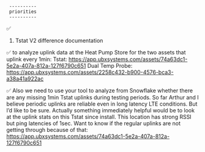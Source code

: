      ----------
     priorities
     ----------
 ✅ 

1. Tstat V2 difference documentation


 ✅ to analyze uplink data at the Heat Pump Store for the two assets that uplink every 1min:
    Tstat: https://app.ubxsystems.com/assets/74a63dc1-5e2a-407a-812a-127f6790c651
    Dual Temp Probe: https://app.ubxsystems.com/assets/2258c432-b900-4576-bca3-a38a41a922ac

 ✅ Also we need to use your tool to analyze from Snowflake whether there are any missing 
    1min Tstat uplinks during testing periods.
    So far Arthur and I believe periodic uplinks are reliable even in long latency LTE conditions.
    But I’d like to be sure.
    Actually something immediately helpful would be to look at the uplink stats on this Tstat since install.
    This location has strong RSSI but ping latencies of 1sec.
    Want to know if the regular uplinks are not getting through because of that:
    https://app.ubxsystems.com/assets/74a63dc1-5e2a-407a-812a-127f6790c651
